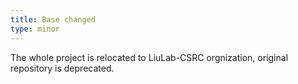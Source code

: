 ```yaml
---
title: Base changed
type: minor
---
```


The whole project is relocated to LiuLab-CSRC orgnization, original repository is deprecated.